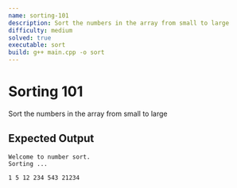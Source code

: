 ```yaml
---
name: sorting-101
description: Sort the numbers in the array from small to large
difficulty: medium
solved: true
executable: sort
build: g++ main.cpp -o sort
---
```


# Sorting 101

Sort the numbers in the array from small to large

## Expected Output

```
Welcome to number sort.
Sorting ...

1 5 12 234 543 21234
```